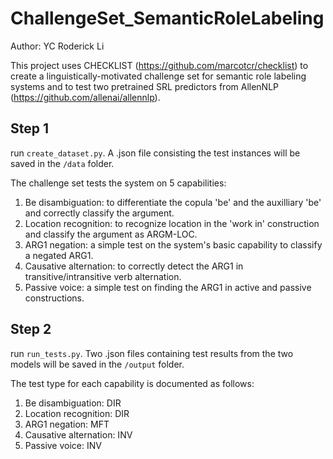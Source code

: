 # ChallengeSet_SemanticRoleLabeling
Author: YC Roderick Li

This project uses CHECKLIST (https://github.com/marcotcr/checklist) to create a linguistically-motivated challenge set for semantic role labeling systems and to test two pretrained SRL predictors from AllenNLP (https://github.com/allenai/allennlp). 

## Step 1
run `create_dataset.py`. A .json file consisting the test instances will be saved in the `/data` folder.

The challenge set tests the system on 5 capabilities:
1. Be disambiguation: to differentiate the copula 'be' and the auxilliary 'be' and correctly classify the argument.
2. Location recognition: to recognize location in the 'work in' construction and classify the argument as ARGM-LOC.
3. ARG1 negation: a simple test on the system's basic capability to classify a negated ARG1.
4. Causative alternation: to correctly detect the ARG1 in transitive/intransitive verb alternation.
5. Passive voice: a simple test on finding the ARG1 in active and passive constructions.

## Step 2
run `run_tests.py`. Two .json files containing test results from the two models will be saved in the `/output` folder.

The test type for each capability is documented as follows:
1. Be disambiguation: DIR
2. Location recognition: DIR
3. ARG1 negation: MFT
4. Causative alternation: INV
5. Passive voice: INV

